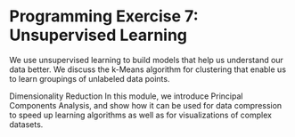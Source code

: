 # Programming Exercise 7: Unsupervised Learning

We use unsupervised learning to build models that help us understand our data better. We discuss the k-Means algorithm for clustering that enable us to learn groupings of unlabeled data points. 

Dimensionality Reduction
In this module, we introduce Principal Components Analysis, and show how it can be used for data compression to speed up learning algorithms as well as for visualizations of complex datasets.